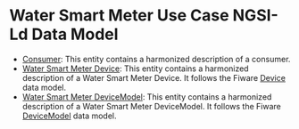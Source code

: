 # Water Smart Meter Use Case NGSI-Ld Data Model




-   [Consumer](ngsild-payloads/consumer.json): This entity contains a harmonized description of a consumer.
-   [Water Smart Meter Device](ngsild-payloads/waterSmartMeter.json): This entity contains a harmonized description of a Water Smart Meter Device. It follows the Fiware  [Device](https://github.com/smart-data-models/dataModel.Device/tree/master/Device) data model.
-   [Water Smart Meter DeviceModel](ngsild-payloads/waterSmartMeterModel.json): This entity contains a harmonized description of a Water Smart Meter DeviceModel. It follows the Fiware  [DeviceModel](https://github.com/smart-data-models/dataModel.Device/tree/master/DeviceModel) data model.
